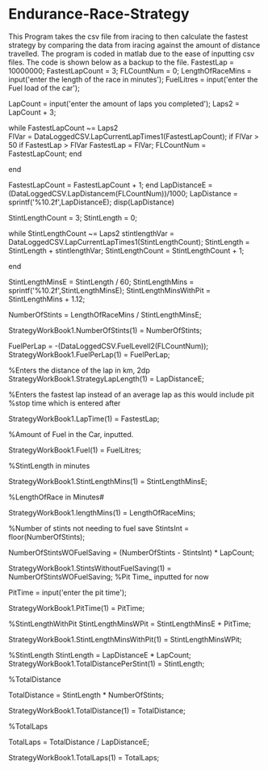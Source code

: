 # Endurance-Race-Strategy
This Program takes the csv file from iracing to then calculate the fastest strategy by comparing the data from iracing against the amount of distance travelled.
The program is coded in matlab due to the ease of inputting csv files.
The code is shown below as a backup to the file.
FastestLap = 10000000;
FastestLapCount = 3;
FLCountNum = 0;
LengthOfRaceMins = input('enter the length of the race in minutes');
FuelLitres = input('enter the Fuel load of the car');

LapCount = input('enter the amount of laps you completed');
Laps2 = LapCount + 3;

while FastestLapCount ~= Laps2  
   FlVar = DataLoggedCSV.LapCurrentLapTimes1(FastestLapCount);
   if FlVar > 50
        if FastestLap > FlVar
            FastestLap = FlVar;
            FLCountNum = FastestLapCount;
        end
        

       
   end

FastestLapCount = FastestLapCount + 1;
end
LapDistanceE = (DataLoggedCSV.LapDistancem(FLCountNum))/1000;
LapDistance = sprintf('%10.2f',LapDistanceE);
disp(LapDistance)

StintLengthCount = 3;
StintLength = 0;

while StintLengthCount ~= Laps2
    stintlengthVar = DataLoggedCSV.LapCurrentLapTimes1(StintLengthCount);
    StintLength = StintLength + stintlengthVar;
    StintLengthCount = StintLengthCount + 1;
    


end

StintLengthMinsE = StintLength / 60;
StintLengthMins = sprintf('%10.2f',StintLengthMinsE);
StintLengthMinsWithPit = StintLengthMins + 1.12;

NumberOfStints = LengthOfRaceMins / StintLengthMinsE;

StrategyWorkBook1.NumberOfStints(1) = NumberOfStints;

FuelPerLap = -(DataLoggedCSV.FuelLevell2(FLCountNum));
StrategyWorkBook1.FuelPerLap(1) = FuelPerLap;


%Enters the distance of the lap in km, 2dp
StrategyWorkBook1.StrategyLapLength(1) = LapDistanceE;



%Enters the fastest lap instead of an average lap as this would include pit
%stop time which is entered after

StrategyWorkBook1.LapTime(1) = FastestLap;


%Amount of Fuel in the Car, inputted.

StrategyWorkBook1.Fuel(1) = FuelLitres;


%StintLength in minutes

StrategyWorkBook1.StintLengthMins(1) = StintLengthMinsE;


%LengthOfRace in Minutes#

StrategyWorkBook1.lengthMins(1) = LengthOfRaceMins;


%Number of stints not needing to fuel save
StintsInt = floor(NumberOfStints);

NumberOfStintsWOFuelSaving = (NumberOfStints - StintsInt) * LapCount;

StrategyWorkBook1.StintsWithoutFuelSaving(1) = NumberOfStintsWOFuelSaving;
%Pit Time_ inputted for now

PitTime = input('enter the pit time');

StrategyWorkBook1.PitTime(1) = PitTime;

%StintLengthWithPit
StintLengthMinsWPit = StintLengthMinsE + PitTime;

StrategyWorkBook1.StintLengthMinsWithPit(1) = StintLengthMinsWPit;


%StintLength
StintLength = LapDistanceE * LapCount;
StrategyWorkBook1.TotalDistancePerStint(1) = StintLength;

%TotalDistance

TotalDistance = StintLength * NumberOfStints;

StrategyWorkBook1.TotalDistance(1) = TotalDistance;

%TotalLaps

TotalLaps = TotalDistance / LapDistanceE;

StrategyWorkBook1.TotalLaps(1) = TotalLaps;





